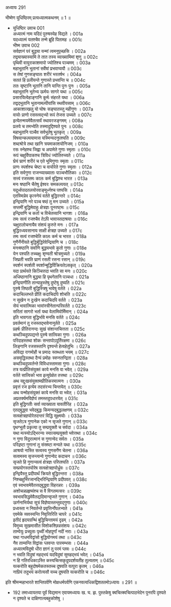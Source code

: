 अध्यायः 291

भीष्मेण युधिष्ठिरम् प्रत्यध्यात्मकथनम् ॥ 1 ॥
* युधिष्ठिर उवाच 	001  
अध्यात्मं नाम यदिदं पुरुषस्येह विद्यते ।	001a  
यदध्यात्मं यतश्चैव तन्मे ब्रूहि पितामह ॥	001c  
भीष्म उवाच 	002  
सर्वज्ञानं परं बुद्ध्या यन्मां त्वमनुपृच्छसि ।	002a  
तद्व्याख्यास्यामि ते तात तस्य व्याख्यामिमां शृणु ॥	002c  
पृथिवी वायुराकाशमापो ज्योतिश्च पञ्चमम् ।	003a  
महाभूतानि भूतानां सर्वेषां प्रभवाप्ययौ ॥	003c  
स तेषां गुणसङ्घातः शरीरं भरतर्षभ ।	004a  
सततं हि प्रलीयन्ते गुणास्ते प्रभवन्ति च ॥	004c  
ततः सृष्टानि भूतानि तानि यान्ति पुनः पुनः ।	005a  
महाभूतानि भूतेभ्य ऊर्मयः सागरे यथा ॥	005c  
प्रसारयित्वेहाङ्गानि कूर्मः संहरते यथा ।	006a  
तद्वद्भूतानि भूतानामल्पीयांसि स्थवीयसाम् ॥	006c  
आकाशात्खलु यो घोषः सङ्घातस्तु महीगुणः ।	007a  
वायोः प्राणो रसस्त्वद्भ्यो रूपं तेजस उच्यते ॥	007c  
इत्येतन्मयमेवैतत्सर्वं स्थावरजङ्गमम् ।	008a  
प्रलये च तमभ्येति तस्मादुद्दिश्यते पुनः ॥	008c  
महाभूतानि पञ्चैव सर्वभूतेषु भूतकृत् ।	009a  
विषयान्कल्पयामास यस्मिन्यदनुपश्यति ॥	009c  
शब्दश्रोत्रे तथा खानि त्रयमाकाशयोनिजम् ।	010a  
रसः स्नेहश्च जिह्वा च अपामेते गुणाः स्मृताः ॥	010c  
रूपं चक्षुर्विपाकश्च त्रिविधं ज्योतिरुच्यते ।	011a  
घ्रेयं घ्राणं शरीरं च एते भूमिगुणाः स्मृताः ॥	011c  
प्राणः स्पर्शश्च चेष्टा च वायोरेते गुणाः स्मृताः ।	012a  
इति सर्वगुणा राजन्व्याख्याताः पाञ्चभौतिकाः ॥	012c  
सत्त्वं रजस्तमः कालः कर्म बुद्धिश्च भारत ।	013a  
मनः षष्ठानि चैतेषु ईश्वरः समकल्पयत् ॥	013c  
यदूर्ध्वपादतलयोरवाङ्मूर्ध्नश्च पश्यसि ।	014a  
एतस्मिन्नेव कृत्स्नेयं वर्तते बुद्धिरन्तरे ॥	014c  
इन्द्रियाणि नरे पञ्च षष्ठं तु मन उच्यते ।	015a  
सप्तमीं बुद्धिमेवाहुः क्षेत्रज्ञः पुनरष्टमः ॥	015c  
इन्द्रियाणि च कर्ता च विचेतव्यानि भागशः ।	016a  
तमः सत्वं रजश्चैव तेऽपि भावास्तदाश्रयाः ॥	016c  
चक्षुरालोचनायैव संशयं कुरुते मनः ।	017a  
बुद्धिरध्यवसानाय साक्षी क्षेत्रज्ञ उच्यते ॥	017c  
तमः सत्वं रजश्चेति कालः कर्म च भारत ।	018a  
गुणैर्नेनीयते बुद्धिर्बुद्धिरेवेन्द्रियाणि च ।	018c  
मनःषष्ठानि सर्वाणि बुद्ध्यभावे कुतो गुणाः ॥	018e  
येन पश्यति तच्चक्षुः शृण्वती श्रोत्रमुच्यते ।	019a  
जिघ्रती भवति घ्राणं रसती रसना रसान् ॥	019c  
स्पर्शनं स्पर्शती स्पर्शान्बुद्धिर्विक्रियतेऽसकृत् ।	020a  
यदा प्रार्थयते किञ्चित्तदा भवति सा मनः ॥	020c  
अधिष्ठानानि बुद्ध्या हि पृथगेतानि पञ्चधा ।	021a  
इन्द्रियाणीति तान्याहुस्तेषु दुष्टेषु दुष्यति ॥	021c  
पुरुषे तिष्ठती बुद्धिस्त्रिषु भावेषु वर्तते ।	022a  
कदाचिल्लभते प्रीतिं कदाचिदपि शोचति ॥	022c  
न सुखेन न दुःखेन कदाचिदपि वर्तते ।	023a  
सेयं भावात्मिका भावांस्त्रीनेतान्परिवर्तते ॥	023c  
सरितां सागरो भर्ता यथा वेलामिवोर्मिमान् ।	024a  
इति भावगता बुद्धिर्भावे मनसि वर्तते ॥	024c  
प्रवर्तमानं तु रजस्तद्भावेनानुर्तते ।	025a  
प्रहर्षः प्रीतिरानन्दः सुखं संशान्तचित्तता ॥	025c  
कथञ्चिदुपपद्यन्ते पुरुषे सात्विका गुणाः ।	026a  
परिदाहस्तथा शोकः सन्तापोऽपूर्तिरक्षमा ॥	026c  
लिङ्गानि रजसस्तानि दृश्यन्ते हेत्वहेतुभिः ।	027a  
अविद्या रागमोहौ च प्रमादः स्तब्धता भयम् ॥	027c  
असमृद्धिस्तथा दैन्यं प्रमोहः स्वप्नतन्द्रिता ।	028a  
कथञ्चिदुपवर्तन्ते विविधास्तामसा गुणाः ॥	028c  
तत्र यत्प्रीतिसंयुक्तं काये मनसि वा भवेत् ।	029a  
वर्तते सात्विको भाव इत्युपेक्षेत तत्तथा ॥	029c  
अथ यद्दुःखसंयुक्तमप्रीतिकरमात्मनः ।	030a  
प्रवृत्तं रज इत्येव तदसंरभ्य चिन्तयेत् ॥	030c  
अथ यन्मोहसंयुक्तं काये मनसि वा भवेत् ।	031a  
अप्रतर्क्यमविज्ञेयं तमस्तदुपधारयेत् ॥	031c  
इति बुद्धिगतीः सर्वा व्याख्याता यावतीरिह ।	032a  
एतद्बुद्ध्वा भवेद्बुद्धः किमन्यद्बुद्धलक्षणम् ॥	032c  
सत्वक्षेत्रज्ञयोरेतदन्तरं विद्धि सूक्ष्मयोः ।	033a  
सृजतेऽत्र गुणानेक एको न सृजते गुणान् ॥	033c  
पृथग्भूतौ प्रकृत्या तु सम्प्रयुक्तौ च सर्वदा ।	034a  
यथा मत्स्योऽद्भिरन्यः स्यात्सम्प्रयुक्तो भवेत्तथा ॥	034c  
न गुणा विदुरात्मानं स गुणान्वेद सर्वतः ।	035a  
परिद्रष्टा गुणानां तु संस्रष्टा मन्यते यथा ॥	035c  
आश्रयो नास्ति सत्वस्य गुणसर्गेण चेतना ।	036a  
सत्वमस्य सृजन्त्यन्ये गुणान्वेद कदाचन ॥	036c  
सृजते हि गुणान्सत्वं क्षेत्रज्ञः परिपश्यति ।	037a  
सम्प्रयोगस्तयोरेष सत्वक्षेत्रज्ञयोर्ध्रुवः ॥	037c  
इन्द्रियैस्तु प्रदीपार्थं क्रियते बुद्धिरन्तरा ।	038a  
निश्चक्षुर्भिरजानद्भिरिन्द्रियाणि प्रदीपवत् ॥	038c  
एवं स्वभावमेवैतत्तद्बुद्ध्वा विहरन्नरः ।	039a  
अशोचन्नप्रहृष्यंश्च स वै विगतमत्सरः ॥	039c  
स्वभावसिद्धमेवैतद्यदिमान्सृजते गुणान् ।	040a  
ऊर्णनाभिर्यथा सूत्रं विज्ञेयास्तन्तुवद्गुणाः ॥	040c  
प्रध्वस्ता न निवर्तन्ते प्रवृत्तिर्नोपलभ्यते ।	041a  
एवमेके व्यवस्यन्ति निवृत्तिरिति चापरे ॥	041c  
इतीदं हृदयग्रन्थिं बुद्धिचिन्तामयं दृढम् ।	042a  
विमुच्य सुखमासीत विशोकश्छिन्नसंशयः ॥	042c  
ताम्येयुः प्रच्युताः पृथ्वीं मोहपूर्णां नदीं नराः ।	043a  
यथा गाधमविद्वांसो बुद्धियोगमयं तथा ॥	043c  
नैव ताम्यन्ति विद्वांसः प्लवन्तः पारमम्भसः ।	044a  
अध्यात्मविदुषो धीरा ज्ञानं तु परमं प्लवः ॥	044c  
न भवति विदुषां महद्भयं यदविदुषां सुमहद्भयं भवेत् ।	045a  
न हि गतिरधिकाऽस्ति कस्यचित्सकृदुपदर्शयतीह तुल्यताम् ॥	045c  
यत्करोति बहुदोषमेकतस्तच्च दूषयति यत्पुरा कृतम् ।	046a  
नाप्रियं तदुभयं करोत्यसौ यच्च दूषयति यत्करोति च ॥ 	046c  

इति श्रीमन्महाभारते शान्तिपर्वणि मोक्षधर्मपर्वणि एकनवत्यधिकद्विशततमोऽध्यायः ॥ 291 ॥

* 192 तमाध्यायतया पूर्वं विद्यमान एवायमध्यायः ख. घ. झ. पुस्तकेषु क्वचित्क्वचित्पाठभेदेन पुनरपि दृश्यते न दृश्यते च दाक्षिणात्यबहुकोशेषु ।
